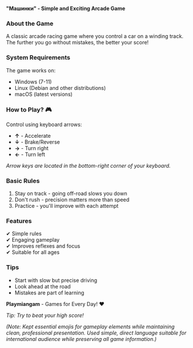 **"Машинки" - Simple and Exciting Arcade Game**  

### **About the Game**  
A classic arcade racing game where you control a car on a winding track. The further you go without mistakes, the better your score!  

### **System Requirements**  
The game works on:  
- Windows (7-11)  
- Linux (Debian and other distributions)  
- macOS (latest versions)  

### **How to Play?** 🎮  
Control using keyboard arrows:  
- **↑** - Accelerate  
- **↓** - Brake/Reverse  
- **→** - Turn right  
- **←** - Turn left  

*Arrow keys are located in the bottom-right corner of your keyboard.*  

### **Basic Rules**  
1. Stay on track - going off-road slows you down  
2. Don't rush - precision matters more than speed  
3. Practice - you'll improve with each attempt  

### **Features**  
✔ Simple rules  
✔ Engaging gameplay  
✔ Improves reflexes and focus  
✔ Suitable for all ages  

### **Tips**  
- Start with slow but precise driving  
- Look ahead at the road  
- Mistakes are part of learning  

**Playmiangam** - Games for Every Day! ❤️  

*Tip: Try to beat your high score!*  

*(Note: Kept essential emojis for gameplay elements while maintaining clean, professional presentation. Used simple, direct language suitable for international audience while preserving all game information.)*
